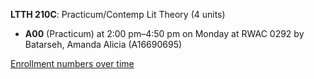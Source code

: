 **LTTH 210C**: Practicum/Contemp Lit Theory (4 units)

- **A00** (Practicum) at 2:00 pm–4:50 pm on Monday at RWAC 0292 by Batarseh, Amanda Alicia (A16690695)

[Enrollment numbers over time](./LTTH210C.tsv)
